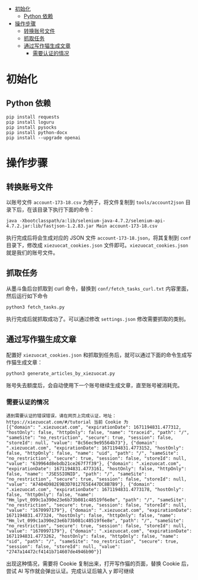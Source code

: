 
- [初始化](#初始化)
  - [Python 依赖](#python-依赖)
- [操作步骤](#操作步骤)
  - [转换账号文件](#转换账号文件)
  - [抓取任务](#抓取任务)
  - [通过写作猫生成文章](#通过写作猫生成文章)
    - [需要认证的情况](#需要认证的情况)

# 初始化

## Python 依赖

```shell
pip install requests
pip install loguru
pip install pysocks
pip install python-docx
pip install --upgrade openai
```

# 操作步骤

## 转换账号文件

以账号文件 `account-173-18.csv` 为例子，将文件复制到 `tools/account2json` 目录下后，在该目录下执行下面的命令：

```shell
java -Xbootclasspath/a:lib/selenium-java-4.7.2/selenium-api-4.7.2.jar:lib/fastjson-1.2.83.jar Main account-173-18.csv
```

执行完成后将会生成对应的 JSON 文件 `account-173-18.json`，将其复制到 `conf` 目录下，修改成 `xiezuocat_cookies.json` 文件即可。`xiezuocat_cookies.json` 就是我们的账号文件。


## 抓取任务

从墨斗鱼后台抓取到 curl 命令，替换到 `conf/fetch_tasks_curl.txt` 内容里面，然后运行如下命令

```
python3 fetch_tasks.py
```

执行完成后就抓取成功了。可以通过修改 `settings.json` 修改需要抓取的类别。

## 通过写作猫生成文章

配置好 `xiezuocat_cookies.json` 和抓取到任务后，就可以通过下面的命令生成写作猫生成文章：

```
python3 generate_articles_by_xiezuocat.py
```

账号失去额度后，会自动使用下一个账号继续生成文章，直至账号被消耗完。

### 需要认证的情况


```
遇到需要认证的错误错误，请在网页上完成认证，地址： https://xiezuocat.com/#/tutorial 当前 Cookie 为
[{"domain": ".xiezuocat.com", "expirationDate": 1671194831.477312, "hostOnly": false, "httpOnly": false, "name": "traceid", "path": "/", "sameSite": "no_restriction", "secure": true, "session": false, "storeId": null, "value": "8c56ec9e95564b73"}, {"domain": ".xiezuocat.com", "expirationDate": 1671194831.4773152, "hostOnly": false, "httpOnly": false, "name": "uid", "path": "/", "sameSite": "no_restriction", "secure": true, "session": false, "storeId": null, "value": "639964d8ebdb21ce267f7f39"}, {"domain": ".xiezuocat.com", "expirationDate": 1671194831.4773161, "hostOnly": false, "httpOnly": false, "name": "JSESSIONID", "path": "/", "sameSite": "no_restriction", "secure": true, "session": false, "storeId": null, "value": "A7404D982E9B3D70127E5E447DC8B7B9"}, {"domain": ".xiezuocat.com", "expirationDate": 1671194831.4773178, "hostOnly": false, "httpOnly": false, "name": "Hm_lpvt_099c1a390e23e6b73b081c48519f6e8e", "path": "/", "sameSite": "no_restriction", "secure": true, "session": false, "storeId": null, "value": "1670997179"}, {"domain": ".xiezuocat.com", "expirationDate": 1671194831.477324, "hostOnly": false, "httpOnly": false, "name": "Hm_lvt_099c1a390e23e6b73b081c48519f6e8e", "path": "/", "sameSite": "no_restriction", "secure": true, "session": false, "storeId": null, "value": "1670997179"}, {"domain": ".xiezuocat.com", "expirationDate": 1671194831.4773262, "hostOnly": false, "httpOnly": false, "name": "sid", "path": "/", "sameSite": "no_restriction", "secure": true, "session": false, "storeId": null, "value": "2747a14472cf4141b714607de4946b90"}]
```

出现这种情况，需要将 Cookie 复制出来，打开写作猫的页面，替换 Cookie 后，尝试 AI 写作就会弹出认证。完成认证后输入 y 即可继续

